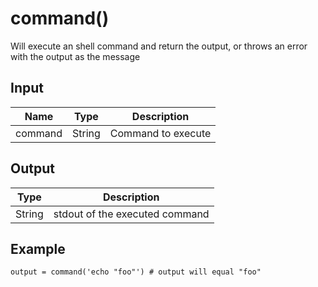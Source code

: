 # command()
Will execute an shell command and return the output, or throws an error with the output as the message

## Input
| Name | Type | Description |
|------|------|-------------|
|command|String|Command to execute|

## Output
| Type | Description |
|------|-------------|
|String| stdout of the executed command |

## Example
```
output = command('echo "foo"') # output will equal "foo"
```
